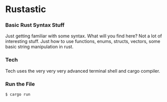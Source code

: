 # Rustastic

### Basic Rust Syntax Stuff

Just getting familiar with some syntax. What will you find here? Not a lot of interesting stuff. Just how to use functions, enums, structs, vectors, some basic string manipulation in rust. 

### Tech

Tech uses the very very very advanced terminal shell and cargo compiler.

### Run the File
```
$ cargo run
```


